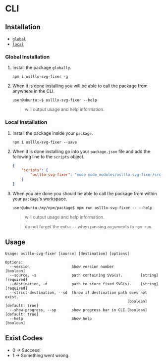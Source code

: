 # CLI

## Installation

- [`global`](#svgfixer-cli-install-global)
- [`local`](#svgfixer-cli-install-local)

<a id="svgfixer-cli-install-global"></a>

### Global Installation

1. Install the package `globally`.

    ```shell
    npm i oslllo-svg-fixer -g
    ```

2. When it is done installing you will be able to call the package from anywhere in the CLI.

    ```shell
    user@ubuntu:~$ oslllo-svg-fixer --help
    ```

    > will output usage and help information.

<a id="svgfixer-cli-install-local"></a>

### Local Installation

1. Install the package inside your `package`.

    ```shell
    npm i oslllo-svg-fixer --save
    ```

2. When it is done installing go into your `package.json` file and add the following line to the `scripts` object.

    ```json
    {
        "scripts": {
            "oslllo-svg-fixer": "node node_modules/oslllo-svg-fixer/src/cli.js"
        }
    }
    ```

3. When you are done you should be able to call the package from within your `package`'s workspace.

    ```shell
    user@ubuntu:/my/npm/package$ npm run oslllo-svg-fixer -- --help
    ```

    > will output usage and help information.

    > do not forget the extra `--` when passing arguments to `npm run`.

<a id="svgfixer-cli-usage"></a>

## Usage

```shell
Usage: oslllo-svg-fixer [source] [destination] [options]

Options:
  --version                   Show version number                      [boolean]
  --source, -s                path containing SVG(s).        [string] [required]
  --destination, -d           path to store fixed SVG(s).    [string] [required]
  --strict-destination, --sd  throw if destination path does not exist.
                                                       [boolean] [default: true]
  --show-progress, --sp       show progress bar in CLI.[boolean] [default: true]
  --help                      Show help                                [boolean]
```

<a id="svgfixer-cli-exit-codes"></a>

## Exist Codes

- 0 -> Success!
- 1 -> Something went wrong.
